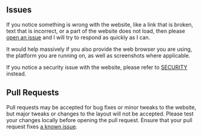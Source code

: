 ## Issues

If you notice something is wrong with the website, like a link that is broken,
text that is incorrect, or a part of the website does not load, then please
[open an issue](https://github.com/drwhut/tabletop_club_website/issues) and I
will try to respond as quickly as I can.

It would help massively if you also provide the web browser you are using, the
platform you are running on, as well as screenshots where applicable.

If you notice a security issue with the website, please refer to
[SECURITY](SECURITY.md) instead.

## Pull Requests

Pull requests may be accepted for bug fixes or minor tweaks to the website, but
major tweaks or changes to the layout will not be accepted. Please test your
changes locally before opening the pull request. Ensure that your pull request
fixes [a known issue](https://github.com/drwhut/tabletop_club_website/issues).
